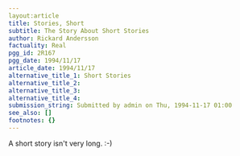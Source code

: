 ```yaml
---
layout:article
title: Stories, Short
subtitle: The Story About Short Stories
author: Rickard Andersson
factuality: Real
pgg_id: 2R167
pgg_date: 1994/11/17
article_date: 1994/11/17
alternative_title_1: Short Stories
alternative_title_2: 
alternative_title_3: 
alternative_title_4: 
submission_string: Submitted by admin on Thu, 1994-11-17 01:00
see_also: []
footnotes: {}
---
```

<div>
<p>A short story isn't very long. :-)</p>
</div>
